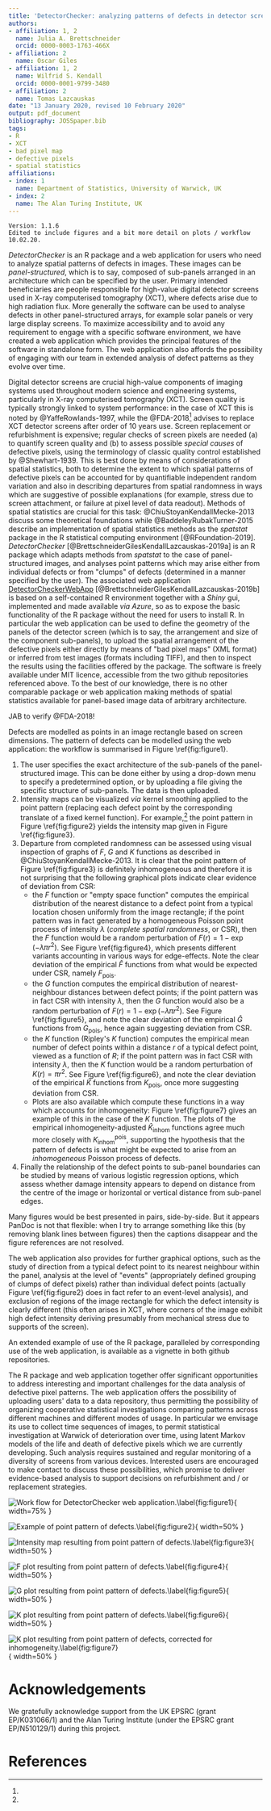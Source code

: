 ```yaml
---
title: 'DetectorChecker: analyzing patterns of defects in detector screens'
authors:
- affiliation: 1, 2
  name: Julia A. Brettschneider
  orcid: 0000-0003-1763-466X
- affiliation: 2
  name: Oscar Giles
- affiliation: 1, 2
  name: Wilfrid S. Kendall
  orcid: 0000-0001-9799-3480
- affiliation: 2
  name: Tomas Lazcauskas
date: "13 January 2020, revised 10 February 2020"
output: pdf_document
bibliography: JOSSpaper.bib
tags:
- R
- XCT
- bad pixel map
- defective pixels
- spatial statistics
affiliations:
- index: 1
  name: Department of Statistics, University of Warwick, UK
- index: 2
  name: The Alan Turing Institute, UK
---
```


```
Version: 1.1.6
Edited to include figures and a bit more detail on plots / workflow 10.02.20.
```

_DetectorChecker_ is an R package and a web application for
users who need to analyze spatial patterns of defects in images.
These images can be _panel-structured_, which is to say,
composed of sub-panels arranged in an architecture which can be
specified by the user.
Primary intended beneficiaries are people responsible for 
high-value digital detector screens used in X-ray computerised tomography (XCT),
where defects arise due to high radiation flux.
More generally the software can be used to analyse defects in other
panel-structured arrays, for example solar panels or very large display screens.
To maximize accessibility and to avoid any requirement to engage with a specific software environment, 
we have created a web application which provides
the principal features of the software in standalone form.
The web application also affords the possibility of engaging with our team in extended analysis 
of defect patterns as they evolve over time.

  
Digital detector screens are crucial high-value components of imaging systems used throughout 
modern science  and engineering systems, particularly in X-ray computerised tomography (XCT).
Screen quality is typically strongly linked to system performance:
in the case of XCT this is noted by @YaffeRowlands-1997,
while the @FDA-2018[^3] advises to replace XCT detector screens after order of 10 years use. 
Screen replacement or refurbishment is expensive;
regular checks of screen pixels are needed (a) to quantify screen quality
and (b) to assess possible _special causes_ of defective pixels,
using the terminology of classic quality control established by @Shewhart-1939.
This is best done by means of considerations of spatial statistics, 
both to determine the extent to which spatial patterns of defective pixels
can be accounted for by quantifiable independent random variation
and also in describing departures from spatial randomness in ways
which are suggestive of possible explanations (for example, stress due 
to screen attachment, or failure at pixel level of data readout).
Methods of spatial statistics are crucial for this task: @ChiuStoyanKendallMecke-2013
discuss some theoretical foundations
while
@BaddeleyRubakTurner-2015 describe an implementation of spatial statistics methods as the _spatstat_ package in the
R statistical computing environment [@RFoundation-2019].
_DetectorChecker_ [@BrettschneiderGilesKendallLazcauskas-2019a] is an R package which adapts methods from _spatstat_ to the case of panel-structured images, 
and analyses point patterns which may arise either from 
individual defects or from "clumps" of defects (determined in a manner specified by the user).
The associated web application 
[DetectorCheckerWebApp](https://detectorchecker.azurewebsites.net/)
[@BrettschneiderGilesKendallLazcauskas-2019b]
is based on a self-contained R environment together 
with a _Shiny_ gui, implemented and made available _via_ _Azure_, so as to expose the
basic functionality of the R package without the need for users to install R.
In particular the web application  can be used
to define the geometry of the panels of the detector screen
(which is to say, the arrangement and size of the component sub-panels),
to upload the spatial arrangement of the defective pixels either
directly by means of "bad pixel maps" (XML format) or inferred from test images (formats including TIFF),
and then to inspect the results using the facilities offered 
by the package.
The software is freely available under MIT licence, accessible from the two github repositories
referenced above.
To the best of our knowledge, there is no other comparable package or web application
making methods of spatial statistics available for panel-based image data of arbitrary architecture.

[^3]:
  JAB to verify @FDA-2018!


Defects are modelled as points in an image rectangle based on screen dimensions. 
The pattern of defects can be modelled using the web application: the workflow is
summarised in Figure \ref{fig:figure1}.

1. The user specifies the exact architecture 
of the sub-panels of the panel-structured image.
This can be done either by using a drop-down menu to specify a predetermined option,
or by uploading a file giving the specific structure of sub-panels. 
The data is then uploaded.
2. Intensity maps can be visualized _via_ kernel smoothing applied to the point pattern
(replacing each defect point by the corresponding translate of a fixed kernel function).
For example,[^4] the point pattern in Figure \ref{fig:figure2} yields the intensity map given in Figure \ref{fig:figure3}.
3. Departure from completed randomness can be assessed using visual inspection of graphs
of $F$, $G$ and $K$ functions as described in @ChiuStoyanKendallMecke-2013. It is clear that the
point pattern of Figure \ref{fig:figure3} is definitely inhomogeneous and therefore it is
not surprising that the following graphical plots 
indicate clear evidence of deviation from CSR:  
    + the $F$ function or "empty space function"
    computes the empirical distribution of the nearest distance to a defect point from a typical location
    chosen uniformly from the image rectangle; if the point pattern was in fact 
    generated by a homogeneous Poisson
    point process of intensity $\lambda$ (_complete spatial randomness_, or CSR), then
    the $F$ function would be a random perturbation of $F(r)=1-\exp(-\lambda \pi r^2)$. See Figure \ref{fig:figure4},
    which presents different 
    variants accounting in various ways for edge-effects.
    Note the clear deviation of the empirical $\hat{F}$ functions from what would be expected under CSR, namely  $F_\text{pois}$.
    + the $G$ function computes the empirical distribution of nearest-neighbour distances between defect points; if the point pattern was in fact CSR with intensity $\lambda$, then the $G$ function would also be a random perturbation of $F(r)=1-\exp(-\lambda \pi r^2)$. See Figure \ref{fig:figure5}, and note the clear deviation of the empirical $\hat{G}$ functions from $G_\text{pois}$, hence again suggesting deviation from CSR.
    + the $K$ function (Ripley's $K$ function) computes the empirical mean number of defect points within a distance $r$ of a typical defect point, viewed as a function of $R$; if the point pattern was in fact CSR with intensity $\lambda$, then the $K$ function would be a random perturbation of $K(r)=\pi r^2$. See Figure \ref{fig:figure6}, and note the clear deviation of the empirical $\hat{K}$ functions from $K_\text{pois}$, once more suggesting deviation from CSR.
    + Plots are also available which compute these functions in a way which accounts for inhomogeneity: 
    Figure \ref{fig:figure7} gives an example of this in the case of the $K$ function. The plots of the empirical inhomogeneity-adjusted $\hat{K}_\text{inhom}$ functions agree much more closely with 
    $K^\text{pois}_\text{inhom}$, supporting the hypothesis that the pattern of defects is what
    might be expected to arise from an _inhomogeneous_ Poisson process of defects.
4. Finally the relationship of the defect points to sub-panel boundaries can be studied by means of various logistic regression options, which assess whether damage intensity appears to depend on distance from the centre of the image or horizontal or vertical distance from sub-panel edges.

[^4]:
Many figures would be best presented in pairs, side-by-side. But it appears PanDoc is not that flexible: when I try to arrange something like this (by removing blank lines between figures) then the captions disappear and the figure references are not resolved.


The web application also provides for further graphical options, 
such as the study of direction from a typical defect point to
its nearest neighbour within the panel, 
analysis at the level of "events" (appropriately defined grouping of clumps of defect pixels) rather than individual defect points (actually Figure \ref{fig:figure2} does in fact refer to an event-level analysis),
and exclusion of regions of the image rectangle for which the defect intensity is clearly different
(this often arises in XCT, where corners of the image exhibit high defect intensity deriving presumably from mechanical
stress due to supports of the screen).




An extended example of use of the R package, paralleled by corresponding use of the web application,
is available as a vignette in both github repositories. 

The R package and web application together offer significant
opportunities to address interesting and important challenges for the data analysis of defective pixel patterns.
The web application offers the possibility of uploading users' data to 
a data repository, thus permitting the possibility of organizing cooperative
statistical investigations comparing patterns across different machines and
different modes of usage. In particular we envisage its use to collect
time sequences of images, to permit statistical investigation at Warwick
of deterioration over time, using latent Markov models
of the life and death of defective pixels which we are currently developing.
Such analysis requires sustained and regular monitoring of a diversity
of screens from various devices.
Interested users are encouraged to make contact to discuss these possibilities,
which promise to deliver evidence-based analysis 
to support decisions on refurbishment and / or replacement 
strategies.
 
![Work flow for DetectorChecker web application.\label{fig:figure1}](figure1.png){ width=75% }

![Example of point pattern of defects.\label{fig:figure2}](figure2.png){ width=50% }

![Intensity map resulting from point pattern of defects.\label{fig:figure3}](figure3.png){ width=50% }

![$F$ plot resulting from point pattern of defects.\label{fig:figure4}](figure4.png){ width=50% }

![$G$ plot resulting from point pattern of defects.\label{fig:figure5}](figure5.png){ width=50% }

![$K$ plot resulting from point pattern of defects.\label{fig:figure6}](figure6.png){ width=50% }

![$K$ plot resulting from point pattern of defects, corrected for inhomogeneity.\label{fig:figure7}](figure7.png){ width=50% }



# Acknowledgements

We gratefully acknowledge support from the UK EPSRC (grant EP/K031066/1)
and the Alan Turing Institute (under the EPSRC
grant EP/N510129/1) during this project.



# References 
 

